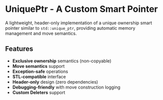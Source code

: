 # UniquePtr - A Custom Smart Pointer

A lightweight, header-only implementation of a unique ownership smart pointer similar to `std::unique_ptr`, providing automatic memory management and move semantics.

## Features

- **Exclusive ownership** semantics (non-copyable)
- **Move semantics** support
- **Exception-safe** operations
- **STL-compatible** interface
- **Header-only** design (zero dependencies)
- **Debugging-friendly** with move construction logging
- **Custom Deleters** support

